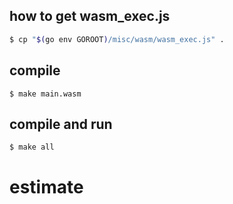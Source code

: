 
## how to get wasm_exec.js
```bash
$ cp "$(go env GOROOT)/misc/wasm/wasm_exec.js" .
```

## compile

```
$ make main.wasm
```

## compile and run

```
$ make all
```

# estimate
